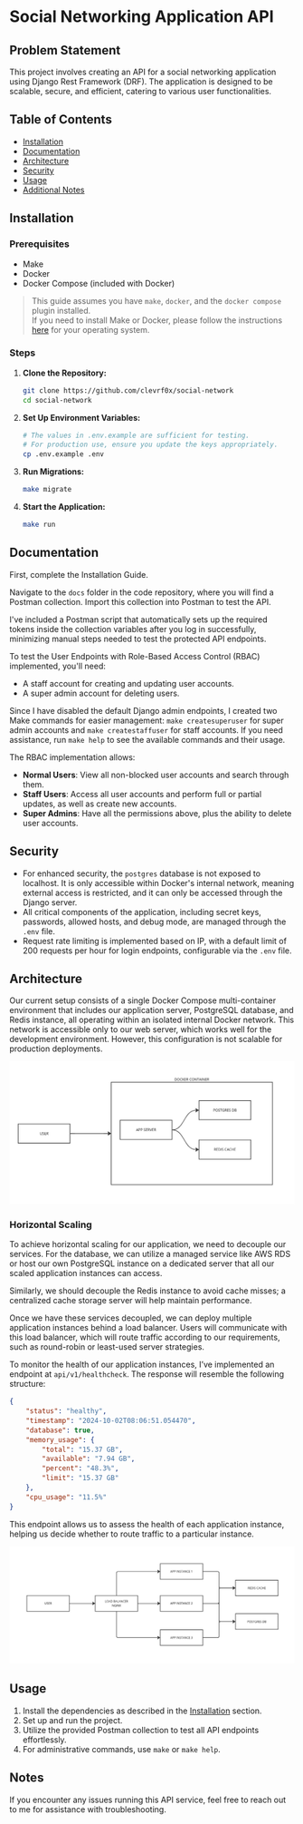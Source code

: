 # Social Networking Application API

## Problem Statement

This project involves creating an API for a social networking application using Django Rest Framework (DRF). The application is designed to be scalable, secure, and efficient, catering to various user functionalities.

## Table of Contents

- [Installation](#installation)
- [Documentation](#documentation)
- [Architecture](#architecture)
- [Security](#security)
- [Usage](#usage)
- [Additional Notes](#notes)

## Installation

### Prerequisites

- Make
- Docker
- Docker Compose (included with Docker)

> This guide assumes you have `make`, `docker`, and the `docker compose` plugin installed.  
> If you need to install Make or Docker, please follow the instructions [here](INSTALLATION.md) for your operating system.

### Steps

1. **Clone the Repository:**

   ```bash
   git clone https://github.com/clevrf0x/social-network
   cd social-network
   ```

2. **Set Up Environment Variables:**

   ```bash
   # The values in .env.example are sufficient for testing. 
   # For production use, ensure you update the keys appropriately.
   cp .env.example .env
   ```

3. **Run Migrations:**

   ```bash
   make migrate
   ```

4. **Start the Application:**

   ```bash
   make run
   ```

## Documentation

First, complete the Installation Guide.

Navigate to the `docs` folder in the code repository, where you will find a Postman collection. Import this collection into Postman to test the API. 

I've included a Postman script that automatically sets up the required tokens inside the collection variables after you log in successfully, minimizing manual steps needed to test the protected API endpoints.

To test the User Endpoints with Role-Based Access Control (RBAC) implemented, you'll need:

- A staff account for creating and updating user accounts.
- A super admin account for deleting users.

Since I have disabled the default Django admin endpoints, I created two Make commands for easier management: `make createsuperuser` for super admin accounts and `make createstaffuser` for staff accounts. If you need assistance, run `make help` to see the available commands and their usage.

The RBAC implementation allows:

- **Normal Users**: View all non-blocked user accounts and search through them.
- **Staff Users**: Access all user accounts and perform full or partial updates, as well as create new accounts.
- **Super Admins**: Have all the permissions above, plus the ability to delete user accounts.


## Security

- For enhanced security, the `postgres` database is not exposed to localhost. It is only accessible within Docker's internal network, meaning external access is restricted, and it can only be accessed through the Django server.
- All critical components of the application, including secret keys, passwords, allowed hosts, and debug mode, are managed through the `.env` file.
- Request rate limiting is implemented based on IP, with a default limit of 200 requests per hour for login endpoints, configurable via the `.env` file.


## Architecture 

Our current setup consists of a single Docker Compose multi-container environment that includes our application server, PostgreSQL database, and Redis instance, all operating within an isolated internal Docker network. This network is accessible only to our web server, which works well for the development environment. However, this configuration is not scalable for production deployments.

![Development Server Architecture](dev-server.jpg?raw=true "Development Server Architecture")

### Horizontal Scaling

To achieve horizontal scaling for our application, we need to decouple our services. For the database, we can utilize a managed service like AWS RDS or host our own PostgreSQL instance on a dedicated server that all our scaled application instances can access. 

Similarly, we should decouple the Redis instance to avoid cache misses; a centralized cache storage server will help maintain performance. 

Once we have these services decoupled, we can deploy multiple application instances behind a load balancer. Users will communicate with this load balancer, which will route traffic according to our requirements, such as round-robin or least-used server strategies. 

To monitor the health of our application instances, I’ve implemented an endpoint at `api/v1/healthcheck`. The response will resemble the following structure:

```json
{
    "status": "healthy",
    "timestamp": "2024-10-02T08:06:51.054470",
    "database": true,
    "memory_usage": {
        "total": "15.37 GB",
        "available": "7.94 GB",
        "percent": "48.3%",
        "limit": "15.37 GB"
    },
    "cpu_usage": "11.5%"
}
```

This endpoint allows us to assess the health of each application instance, helping us decide whether to route traffic to a particular instance. 

![Production Server Architecture](prd-server.jpg?raw=true "Production Server Architecture")


## Usage

1. Install the dependencies as described in the [Installation](#installation) section.
2. Set up and run the project.
3. Utilize the provided Postman collection to test all API endpoints effortlessly.
4. For administrative commands, use `make` or `make help`.


## Notes

If you encounter any issues running this API service, feel free to reach out to me for assistance with troubleshooting.

